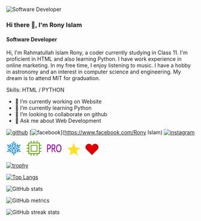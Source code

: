![Software Developer](https://scontent.fdac138-1.fna.fbcdn.net/v/t39.30808-6/453723357_848090933917621_2159169495805799642_n.png?_nc_cat=111&ccb=1-7&_nc_sid=cc71e4&_nc_ohc=YW1H9SrXTvUQ7kNvgESTUrb&_nc_ht=scontent.fdac138-1.fna&oh=00_AYC7cYyw6BCBH4ESC1m6_m91RrO9YXfKOAlE7X998TgSMQ&oe=66B23D2D)
### Hi there 👋, I'm Rony Islam
#### Software Developer


Hi, I'm Rahmatullah Islam Rony, a coder currently studying in Class 11. I'm proficient in HTML and also learning Python. I have work experience in online marketing. In my free time, I enjoy listening to music. I have a hobby in astronomy and an interest in computer science and engineering. My dream is to attend MIT for graduation.

Skills: HTML / PYTHON

- 🔭 I’m currently working on Website 
- 🌱 I’m currently learning Python 
- 👯 I’m looking to collaborate on github 
- 💬 Ask me about Web Development 


[<img src='https://cdn.jsdelivr.net/npm/simple-icons@3.0.1/icons/github.svg' alt='github' height='40'>](https://github.com/ronyislam719)  [<img src='https://cdn.jsdelivr.net/npm/simple-icons@3.0.1/icons/facebook.svg' alt='facebook' height='40'>](https://www.facebook.com/Rony Islam)  [<img src='https://cdn.jsdelivr.net/npm/simple-icons@3.0.1/icons/instagram.svg' alt='instagram' height='40'>](https://www.instagram.com/ronyislam719/)  

<a href='https://archiveprogram.github.com/'><img src='https://raw.githubusercontent.com/acervenky/animated-github-badges/master/assets/acbadge.gif' width='40' height='40'></a> <a href='https://docs.github.com/en/developers'><img src='https://raw.githubusercontent.com/acervenky/animated-github-badges/master/assets/devbadge.gif' width='40' height='40'></a> <a href='https://github.com/pricing'><img src='https://raw.githubusercontent.com/acervenky/animated-github-badges/master/assets/pro.gif' width='40' height='40'></a> <a href='https://stars.github.com/'><img src='https://raw.githubusercontent.com/acervenky/animated-github-badges/master/assets/starbadge.gif' width='35' height='35'></a> <a href='https://docs.github.com/en/github/supporting-the-open-source-community-with-github-sponsors'><img src='https://raw.githubusercontent.com/acervenky/animated-github-badges/master/assets/sponsorbadge.gif' width='35' height='35'></a> 

[![trophy](https://github-profile-trophy.vercel.app/?username=ronyislam719)](https://github.com/ryo-ma/github-profile-trophy)

[![Top Langs](https://github-readme-stats.vercel.app/api/top-langs/?username=ronyislam719)](https://github.com/anuraghazra/github-readme-stats)

![GitHub stats](https://github-readme-stats.vercel.app/api?username=ronyislam719&show_icons=true&count_private=true)  

![GitHub metrics](https://metrics.lecoq.io/ronyislam719)  

![GitHub streak stats](https://streak-stats.demolab.com/?user=ronyislam719)  

